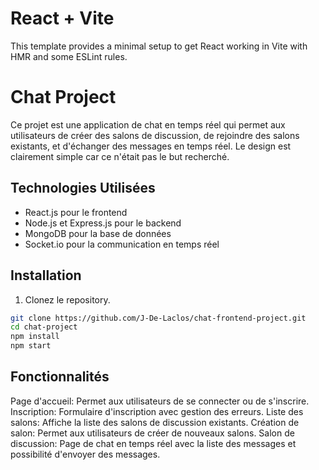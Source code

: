 # React + Vite

This template provides a minimal setup to get React working in Vite with HMR and some ESLint rules.

# Chat Project

Ce projet est une application de chat en temps réel qui permet aux utilisateurs de créer des salons de discussion, de rejoindre des salons existants, et d'échanger des messages en temps réel.
Le design est clairement simple car ce n'était pas le but recherché.

## Technologies Utilisées

- React.js pour le frontend
- Node.js et Express.js pour le backend
- MongoDB pour la base de données
- Socket.io pour la communication en temps réel

## Installation

1. Clonez le repository.

```bash
git clone https://github.com/J-De-Laclos/chat-frontend-project.git
cd chat-project
npm install
npm start

```

## Fonctionnalités

Page d'accueil: Permet aux utilisateurs de se connecter ou de s'inscrire.
Inscription: Formulaire d'inscription avec gestion des erreurs.
Liste des salons: Affiche la liste des salons de discussion existants.
Création de salon: Permet aux utilisateurs de créer de nouveaux salons.
Salon de discussion: Page de chat en temps réel avec la liste des messages et possibilité d'envoyer des messages.
